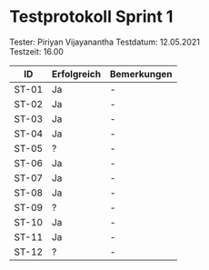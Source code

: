 # Testprotokoll Sprint 1
Tester: Piriyan Vijayanantha
Testdatum: 12.05.2021  
Testzeit: 16.00

ID | Erfolgreich | Bemerkungen
--- | --- | ---
ST-01 | Ja | \-
ST-02 | Ja | \-
ST-03 | Ja | \-
ST-04 | Ja | \-
ST-05 | ? | \-
ST-06 | Ja | \-
ST-07 | Ja | \-
ST-08 | Ja | \-
ST-09 | ? | \-
ST-10 | Ja | \-
ST-11 | Ja | \-
ST-12 | ? | \-